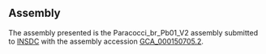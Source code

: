 

Assembly
--------

The assembly presented is the Paracocci\_br\_Pb01\_V2 assembly submitted
to [INSDC](http://www.insdc.org) with the assembly accession
[GCA\_000150705.2](http://www.ebi.ac.uk/ena/data/view/GCA_000150705.2).
